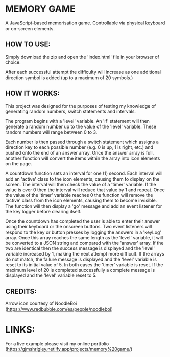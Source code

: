 # MEMORY GAME

A JavaScript-based memorisation game. Controllable via physical keyboard or on-screen elements. 

## HOW TO USE:

Simply download the zip and open the 'index.html' file in your browser of choice. 

After each successful attempt the difficulty will increase as one additional direction symbol is added (up to a maximum of 20 symbols.)

## HOW IT WORKS:

This project was designed for the purposes of testing my knowledge of generating random numbers, switch statements and intervals.

The program begins with a 'level' variable. An 'if' statement will then generate a random number up to the value of the 'level' variable. These random numbers will range between 0 to 3.

Each number is then passed through a switch statement which assigns a direction key to each possible number (e.g. 0 is up, 1 is right, etc.) and pushed onto the end of an answer array. Once the answer array is full, another function will convert the items within the array into icon elements on the page.

A countdown function sets an interval for one (1) second. Each interval will add an 'active' class to the icon elements, causing them to display on the screen. The interval will then check the value of a 'timer' variable. If the value is over 0 then the interval will reduce that value by 1 and repeat. Once the value of the 'timer' variable reaches 0 the function will remove the 'active' class from the icon elements, causing them to become invisible. The function will then display a 'go' message and add an event listener for the key logger before clearing itself.

Once the countdown has completed the user is able to enter their answer using their keyboard or the onscreen buttons. Two event listeners will respond to the key or button presses by logging the answers in a 'keyLog' array. Once this array reaches the same length as the 'level' variable, it will be converted to a JSON string and compared with the 'answer' array. If the two are identical then the success message is displayed and the 'level' variable increased by 1, making the next attempt more difficult. If the arrays do not match, the failure message is displayed and the 'level' variable is reset to its initial value of 5. In both cases the 'timer' variable is reset. If the maximum level of 20 is completed successfully a complete message is displayed and the 'level' variable reset to 5.

## CREDITS:

Arrow icon courtesy of NoodleBoi (https://www.redbubble.com/es/people/noodleboi)

# LINKS: 

For a live example please visit my online portfolio (https://gjmshrigley.netlify.app/projects/memory%20game/)
